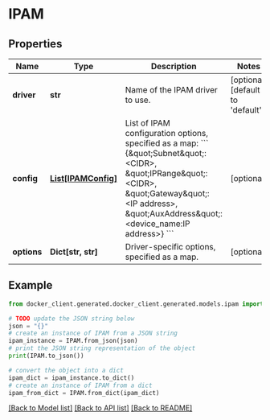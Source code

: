 # IPAM


## Properties

Name | Type | Description | Notes
------------ | ------------- | ------------- | -------------
**driver** | **str** | Name of the IPAM driver to use. | [optional] [default to 'default']
**config** | [**List[IPAMConfig]**](IPAMConfig.md) | List of IPAM configuration options, specified as a map:  &#x60;&#x60;&#x60; {\&quot;Subnet\&quot;: &lt;CIDR&gt;, \&quot;IPRange\&quot;: &lt;CIDR&gt;, \&quot;Gateway\&quot;: &lt;IP address&gt;, \&quot;AuxAddress\&quot;: &lt;device_name:IP address&gt;} &#x60;&#x60;&#x60;  | [optional] 
**options** | **Dict[str, str]** | Driver-specific options, specified as a map. | [optional] 

## Example

```python
from docker_client.generated.docker_client.generated.models.ipam import IPAM

# TODO update the JSON string below
json = "{}"
# create an instance of IPAM from a JSON string
ipam_instance = IPAM.from_json(json)
# print the JSON string representation of the object
print(IPAM.to_json())

# convert the object into a dict
ipam_dict = ipam_instance.to_dict()
# create an instance of IPAM from a dict
ipam_from_dict = IPAM.from_dict(ipam_dict)
```
[[Back to Model list]](../README.md#documentation-for-models) [[Back to API list]](../README.md#documentation-for-api-endpoints) [[Back to README]](../README.md)


